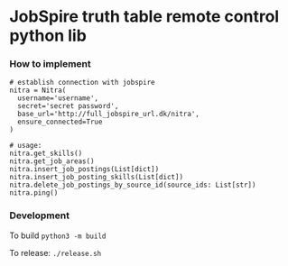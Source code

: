 # JobSpire truth table remote control python lib

### How to implement
```
# establish connection with jobspire
nitra = Nitra(
  username='username',
  secret='secret password',
  base_url='http://full_jobspire_url.dk/nitra',
  ensure_connected=True
)

# usage:
nitra.get_skills()
nitra.get_job_areas()
nitra.insert_job_postings(List[dict])
nitra.insert_job_posting_skills(List[dict])
nitra.delete_job_postings_by_source_id(source_ids: List[str])
nitra.ping()
```

### Development
To build
`python3 -m build`

To release:
`./release.sh`
